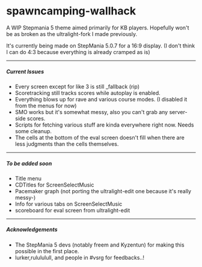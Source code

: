 # spawncamping-wallhack
A WIP Stepmania 5 theme aimed primarily for KB players.
Hopefully won't be as broken as the ultralight-fork I made previously.


It's currently being made on StepMania 5.0.7 for a 16:9 display. 
(I don't think I can do 4:3 because everything is already cramped as is)

---
##### Current Issues
* Every screen except for like 3 is still _fallback (rip)
* Scoretracking still tracks scores while autoplay is enabled.
* Everything blows up for rave and various course modes. (I disabled it from the menus for now)
* SMO works but it's somewhat messy, also you can't grab any server-side scores.
* Scripts for fetching various stuff are kinda everywhere right now. Needs some cleanup.
* The cells at the bottom of the eval screen doesn't fill when there are less judgments than the cells themselves. 


---
##### To be added soon 
* Title menu
* CDTitles for ScreenSelectMusic
* Pacemaker graph (not porting the ultralight-edit one because it's really messy-)
* Info for various tabs on ScreenSelectMusic
* scoreboard for eval screen from ultralight-edit


---
##### Acknowledgements
* The StepMania 5 devs (notably freem and Kyzentun) for making this possible in the first place.
* lurker,rulululull, and people in #vsrg for feedbacks..!

